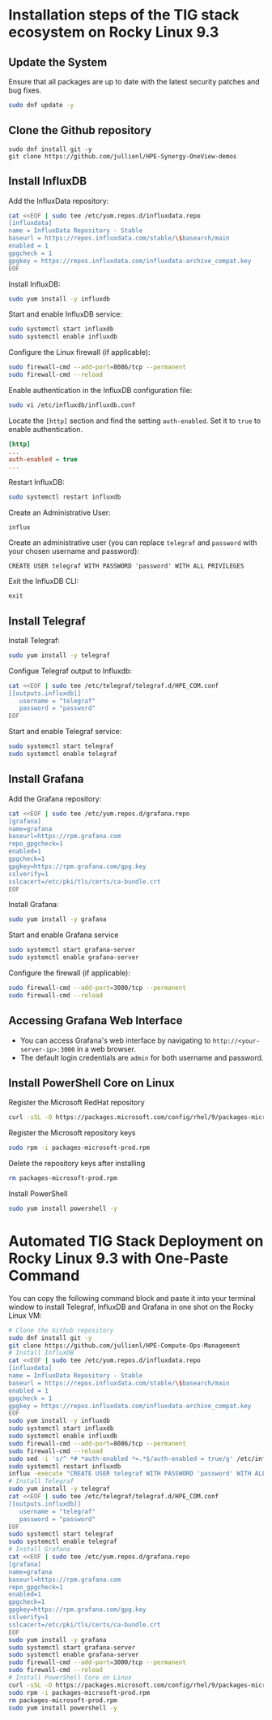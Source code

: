 # Installation steps of the TIG stack ecosystem on Rocky Linux 9.3


## Update the System

Ensure that all packages are up to date with the latest security patches and bug fixes.

```sh
sudo dnf update -y
```


## Clone the Github repository

```
sudo dnf install git -y
git clone https://github.com/jullienl/HPE-Synergy-OneView-demos
```

## Install InfluxDB

Add the InfluxData repository:
```sh
cat <<EOF | sudo tee /etc/yum.repos.d/influxdata.repo
[influxdata]
name = InfluxData Repository - Stable
baseurl = https://repos.influxdata.com/stable/\$basearch/main
enabled = 1
gpgcheck = 1
gpgkey = https://repos.influxdata.com/influxdata-archive_compat.key
EOF
```

Install InfluxDB:
```sh
sudo yum install -y influxdb
```

Start and enable InfluxDB service:
```sh
sudo systemctl start influxdb
sudo systemctl enable influxdb
```

Configure the Linux firewall (if applicable):

```sh
sudo firewall-cmd --add-port=8086/tcp --permanent
sudo firewall-cmd --reload
```

Enable authentication in the InfluxDB configuration file:
```sh
sudo vi /etc/influxdb/influxdb.conf
```

Locate the `[http]` section and find the setting `auth-enabled`. Set it to `true` to enable authentication.

```ini
[http]
...
auth-enabled = true
...
```

Restart InfluxDB:
```sh
sudo systemctl restart influxdb
```

Create an Administrative User:
```influxql
influx
```

Create an administrative user (you can replace `telegraf` and `password` with your chosen username and password):

```influxql
CREATE USER telegraf WITH PASSWORD 'password' WITH ALL PRIVILEGES
```

Exit the InfluxDB CLI:

```influxql
exit
```


## Install Telegraf

Install Telegraf:
```sh
sudo yum install -y telegraf
```

Configue Telegraf output to Influxdb:
```sh
cat <<EOF | sudo tee /etc/telegraf/telegraf.d/HPE_COM.conf
[[outputs.influxdb]]
   username = "telegraf"
   password = "password"
EOF
```

Start and enable Telegraf service:
```sh
sudo systemctl start telegraf
sudo systemctl enable telegraf
```

## Install Grafana

Add the Grafana repository:

```sh
cat <<EOF | sudo tee /etc/yum.repos.d/grafana.repo 
[grafana]
name=grafana
baseurl=https://rpm.grafana.com
repo_gpgcheck=1
enabled=1
gpgcheck=1
gpgkey=https://rpm.grafana.com/gpg.key
sslverify=1
sslcacert=/etc/pki/tls/certs/ca-bundle.crt
EOF
```

Install Grafana:
```sh
sudo yum install -y grafana
```

Start and enable Grafana service

```sh
sudo systemctl start grafana-server
sudo systemctl enable grafana-server
```

Configure the firewall (if applicable):
```sh
sudo firewall-cmd --add-port=3000/tcp --permanent
sudo firewall-cmd --reload
```

## Accessing Grafana Web Interface

- You can access Grafana's web interface by navigating to `http://<your-server-ip>:3000` in a web browser.
- The default login credentials are `admin` for both username and password.

## Install PowerShell Core on Linux 

Register the Microsoft RedHat repository
```sh
curl -sSL -O https://packages.microsoft.com/config/rhel/9/packages-microsoft-prod.rpm
```

Register the Microsoft repository keys
```sh
sudo rpm -i packages-microsoft-prod.rpm
```

Delete the repository keys after installing
```sh
rm packages-microsoft-prod.rpm
```

Install PowerShell
```sh
sudo yum install powershell -y
```



# Automated TIG Stack Deployment on Rocky Linux 9.3 with One-Paste Command


You can copy the following command block and paste it into your terminal window to install Telegraf, InfluxDB and Grafana in one shot on the Rocky Linux VM:

```sh
# Clone the Github repository
sudo dnf install git -y
git clone https://github.com/jullienl/HPE-Compute-Ops-Management
# Install InfluxDB
cat <<EOF | sudo tee /etc/yum.repos.d/influxdata.repo
[influxdata]
name = InfluxData Repository - Stable
baseurl = https://repos.influxdata.com/stable/\$basearch/main
enabled = 1
gpgcheck = 1
gpgkey = https://repos.influxdata.com/influxdata-archive_compat.key
EOF
sudo yum install -y influxdb
sudo systemctl start influxdb
sudo systemctl enable influxdb
sudo firewall-cmd --add-port=8086/tcp --permanent
sudo firewall-cmd --reload
sudo sed -i 's/^ *# *auth-enabled *=.*$/auth-enabled = true/g' /etc/influxdb/influxdb.conf
sudo systemctl restart influxdb
influx -execute "CREATE USER telegraf WITH PASSWORD 'password' WITH ALL PRIVILEGES"
# Install Telegraf
sudo yum install -y telegraf
cat <<EOF | sudo tee /etc/telegraf/telegraf.d/HPE_COM.conf
[[outputs.influxdb]]
   username = "telegraf"
   password = "password"
EOF
sudo systemctl start telegraf
sudo systemctl enable telegraf
# Install Grafana
cat <<EOF | sudo tee /etc/yum.repos.d/grafana.repo 
[grafana]
name=grafana
baseurl=https://rpm.grafana.com
repo_gpgcheck=1
enabled=1
gpgcheck=1
gpgkey=https://rpm.grafana.com/gpg.key
sslverify=1
sslcacert=/etc/pki/tls/certs/ca-bundle.crt
EOF
sudo yum install -y grafana
sudo systemctl start grafana-server
sudo systemctl enable grafana-server
sudo firewall-cmd --add-port=3000/tcp --permanent
sudo firewall-cmd --reload
# Install PowerShell Core on Linux 
curl -sSL -O https://packages.microsoft.com/config/rhel/9/packages-microsoft-prod.rpm
sudo rpm -i packages-microsoft-prod.rpm
rm packages-microsoft-prod.rpm
sudo yum install powershell -y

```
